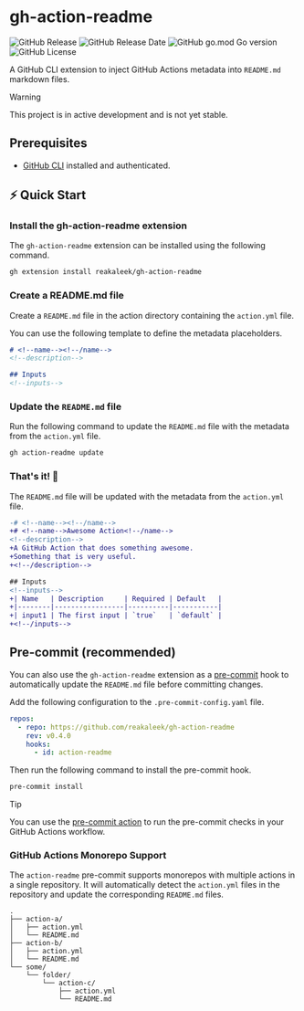 
# gh-action-readme
![GitHub Release](https://img.shields.io/github/v/release/reakaleek/gh-action-readme?logo=github)
![GitHub Release Date](https://img.shields.io/github/release-date/reakaleek/gh-action-readme?display_date=published_at&logo=github)
![GitHub go.mod Go version](https://img.shields.io/github/go-mod/go-version/reakaleek/gh-action-readme)
![GitHub License](https://img.shields.io/github/license/reakaleek/gh-action-readme)

A GitHub CLI extension to inject GitHub Actions metadata into `README.md` markdown files.

> [!WARNING]
> This project is in active development and is not yet stable.

## Prerequisites
- [GitHub CLI](https://cli.github.com/) installed and authenticated.

## ⚡️ Quick Start

### Install the gh-action-readme extension

The `gh-action-readme` extension can be installed using the following command.

```bash
gh extension install reakaleek/gh-action-readme
```

### Create a README.md file

Create a `README.md` file in the action directory containing the `action.yml` file.

You can use the following template to define the metadata placeholders.

```markdown
# <!--name--><!--/name-->
<!--description-->

## Inputs
<!--inputs-->
```

### Update the `README.md` file

Run the following command to update the `README.md` file with the metadata from the `action.yml` file.

```bash
gh action-readme update
```

### That's it! 🎉

The `README.md` file will be updated with the metadata from the `action.yml` file.

```diff
-# <!--name--><!--/name-->
+# <!--name-->Awesome Action<!--/name-->
<!--description-->
+A GitHub Action that does something awesome.
+Something that is very useful.
+<!--/description-->

## Inputs
<!--inputs-->
+| Name   | Description     | Required | Default   |
+|--------|-----------------|----------|-----------|
+| input1 | The first input | `true`   | `default` |
+<!--/inputs-->
```

## Pre-commit (recommended)

You can also use the `gh-action-readme` extension as a [pre-commit](https://pre-commit.com/) hook to automatically update the `README.md` file before committing changes.

Add the following configuration to the `.pre-commit-config.yaml` file.

```yaml
repos:
  - repo: https://github.com/reakaleek/gh-action-readme
    rev: v0.4.0
    hooks:
      - id: action-readme
```

Then run the following command to install the pre-commit hook.

```bash
pre-commit install
```

> [!TIP]
> You can use the [pre-commit action](https://github.com/marketplace/actions/pre-commit) to run the pre-commit checks in your GitHub Actions workflow.


### GitHub Actions Monorepo Support

The `action-readme` pre-commit supports monorepos with multiple actions in a single repository.
It will automatically detect the `action.yml` files in the repository and update the corresponding `README.md` files.

```
.
├── action-a/
│   ├── action.yml
│   └── README.md
├── action-b/
│   ├── action.yml
│   └── README.md
└── some/
    └── folder/
        └── action-c/
            ├── action.yml
            └── README.md
```
